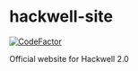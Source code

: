 # hackwell-site

[![CodeFactor](https://www.codefactor.io/repository/github/sidsbrmnn/hackwell-site/badge)](https://www.codefactor.io/repository/github/sidsbrmnn/hackwell-site)

Official website for Hackwell 2.0
